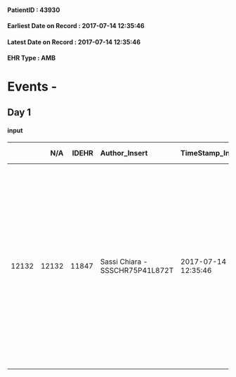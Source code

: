 
#### PatientID : 43930
#### Earliest Date on Record : 2017-07-14 12:35:46
#### Latest Date on Record : 2017-07-14 12:35:46
#### EHR Type : AMB

# Events - 

## Day 1

#### input
|       |    N/A |   IDEHR | Author_Insert                   | TimeStamp_Insert    | EHRType   |   PatientID |   IDDigitalSignDocument | persone_vicine   |   Unnamed: 0_x.1 |   IDANAMNESI_SOCIALE | Patient   | FamigliaAltro   | Paziente_T   | FamigliaAltro_T   |   Non_Rilevabile_x.1 | Note_Non_Rilevabile_x.1   | opt_Problemi   | Note_I                                                                                                                                                                                                                                                                                        | chk_contr_sintomi   | chk_competenza                                 | opt_paziente_a      | opt_famiglia_a   | opt_adeguatezza   | opt_paziente_solo   | ds_note_con                                                                                                          | opt_presente_assente   | Presenza_minori   | Caregiver_principale                                                                               | opt_capacita         | opt_necessario   | opt_presente   | opt_risorse_ec   | opt_paziente_psi   | opt_Ins_vol   | opt_esenzione   | opt_inv_civile   |   ds_codice_es | Needs               | Fragility                    | opt_indennita_acc   | opt_legge   | opt_famiglia_psi   | opt_disponibilit_paz   |
|------:|-------:|--------:|:--------------------------------|:--------------------|:----------|------------:|------------------------:|:-----------------|-----------------:|---------------------:|:----------|:----------------|:-------------|:------------------|---------------------:|:--------------------------|:---------------|:----------------------------------------------------------------------------------------------------------------------------------------------------------------------------------------------------------------------------------------------------------------------------------------------|:--------------------|:-----------------------------------------------|:--------------------|:-----------------|:------------------|:--------------------|:---------------------------------------------------------------------------------------------------------------------|:-----------------------|:------------------|:---------------------------------------------------------------------------------------------------|:---------------------|:-----------------|:---------------|:-----------------|:-------------------|:--------------|:----------------|:-----------------|---------------:|:--------------------|:-----------------------------|:--------------------|:------------|:-------------------|:-----------------------|
| 12132 |  12132 |   11847 | Sassi Chiara - SSSCHR75P41L872T | 2017-07-14 12:35:46 | AMB       |       43930 |                  815105 | N/A              |             6621 |                 4178 | No#0      | Si#1            | No#0         | Si#1              |                    0 | NR                        | Si#1           | La pz non √® consapevole di avere un tumore, i medici le hanno spiegato che ha una massa che gradualmente si scioglier√†. L'amica vorrebbe che un medico comunicasse alla pz la reale malattia in modo da ridimensionarle le aspettative e darle l'opportunit√† di esprimere le sue volont√†. | controllo sintomi#0 | competenza/capacit√† assistenziale caregiver#0 | Sovradimensionate#0 | Congruenti#1     | No#0              | Si#1                | Pz vedova da circa 10 aa (il marito √® deceduto per K), vive sola e nona ha figli. Sembra non abbia neppure parenti. | Presente#1             | No#0              | Amica Rosa, unico punto di riferimento. Ha 67 aa, √® coniugata, vive in zona Ticinese, pensionata. | Non incrementabile#2 | Si#1             | No#0           | Da valutare#2    | No#0               | No#0          | Si#1            | No#0             |             48 | Clinici#0;Sociali#1 | sovraccarico assistenziale#4 | No#0                | No#0        | No#0               | No#0                   |



